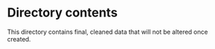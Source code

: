 # Directory contents

This directory contains final, cleaned data that will not be altered once created.